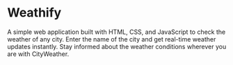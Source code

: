 # Weathify
A simple web application built with HTML, CSS, and JavaScript to check the weather of any city. Enter the name of the city and get real-time weather updates instantly. Stay informed about the weather conditions wherever you are with CityWeather.
